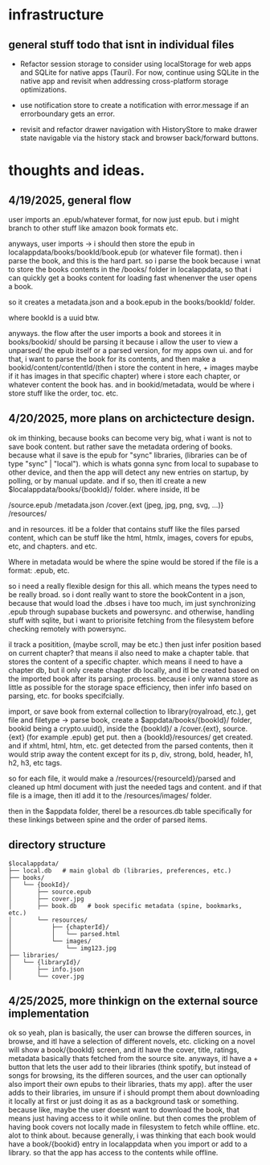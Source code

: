 # infrastructure

## general stuff todo that isnt in individual files

-  Refactor session storage to consider using localStorage for web apps and SQLite for native apps (Tauri). For now, continue using SQLite in the native app and revisit when addressing cross-platform storage optimizations.

-  use notification store to create a notification with error.message if an errorboundary gets an error.

-  revisit and refactor drawer navigation with HistoryStore to make drawer state navigable via the history stack and browser back/forward buttons.

# thoughts and ideas.

## 4/19/2025, general flow

user imports an .epub/whatever format, for now just epub. but i might branch to other stuff like amazon book formats etc.

anyways, user imports -> i should then store the epub in localappdata/books/bookId/book.epub (or whatever file format). then i parse the book, and this is the hard part. so i parse the book because i wnat to store the books contents in the /books/ folder in localappdata, so that i can quickly get a books content for loading fast whenenver the user opens a book.

so it creates a metadata.json and a book.epub in the books/bookId/ folder.

where bookId is a uuid btw.

anyways. the flow after the user imports a book and storees it in books/bookid/ should be parsing it because i allow the user to view a unparsed/ the epub itself or a parsed version, for my apps own ui. and for that, i want to parse the book for its contents, and then make a bookid/content/contentId/(then i store the content in here, + images maybe if it has images in that specific chapter) where i store each chapter, or whatever content the book has. and in bookid/metadata, would be where i store stuff like the order, toc. etc.

## 4/20/2025, more plans on archictecture design.

ok im thinking, because books can become very big, what i want is not to save book content. but rather save the metadata ordering of books. because what il save is the epub for "sync" libraries, (libraries can be of type "sync" | "local"). which is whats gonna sync from local to supabase to other device, and then the app will detect any new entries on startup, by polling, or by manual update. and if so, then itl create a new $localappdata/books/{bookId}/ folder. where inside, itl be

/source.epub
/metadata.json
/cover.{ext (jpeg, jpg, png, svg, ...)}
/resources/

and in resources. itl be a folder that contains stuff like the files parsed content, which can be stuff like the html, htmlx, images, covers for epubs, etc, and chapters. and etc.

Where in metadata would be where the spine would be stored if the file is a format: .epub, etc.

so i need a really flexible design for this all. which means the types need to be really broad. so i dont really want to store the bookContent in a json, because that would load the .dbses i have too much, im just synchronizing .epub through supabase buckets and powersync. and otherwise, handling stuff with sqlite, but i want to priorisite fetching from the filesystem before checking remotely with powersync.

il track a positition, (maybe scroll, may be etc.) then just infer position based on current chapter? that means il also need to make a chapter table. that stores the content of a specific chapter. which means il need to have a chapter db, but il only create chapter db locally, and itl be created based on the imported book after its parsing. process. because i only wanna store as little as possible for the storage space efficiency, then infer info based on parsing, etc. for books specifcially.

import, or save book from external collection to library(royalroad, etc.), get file and filetype -> parse book, create a $appdata/books/{bookId}/ folder, bookid being a crypto.uuid(), inside the {bookId}/ a /cover.{ext}, source.{ext} (for example .epub) get put. then a {bookId}/resources/ get created. and if xhtml, html, htm, etc. get detected from the parsed contents, then it would strip away the content except for its p, div, strong, bold, header, h1, h2, h3, etc tags.

so for each file, it would make a /resources/{resourceId}/parsed and cleaned up html document with just the needed tags and content. and if that file is a image, then itl add it to the /resources/images/ folder.

then in the $appdata folder, therel be a resources.db table specifically for these linkings between spine and the order of parsed items.

## directory structure

```
$localappdata/
├── local.db   # main global db (libraries, preferences, etc.)
├── books/
│   └── {bookId}/
│       ├── source.epub
│       ├── cover.jpg
│       ├── book.db   # book specific metadata (spine, bookmarks, etc.)
│       └── resources/
│           ├── {chapterId}/
│           │   └── parsed.html
│           └── images/
│               └── img123.jpg
├── libraries/
│   └── {libraryId}/
│       ├── info.json
│       └── cover.jpg

```

## 4/25/2025, more thinkign on the external source implementation

ok so yeah, plan is basically, the user can browse the differen sources, in browse, and itl have a selection of different novels, etc. clicking on a novel will show a book/{bookId} screen, and itl have the cover, title, ratings, metadata basically thats fetched from the source site. anyways, itl have a + button that lets the user add to their libraries (think spotify, but instead of songs for browsing, its the differen sources, and the user can optionally also import their own epubs to their libraries, thats my app). after the user adds to their libraries, im unsure if i should prompt them about downloading it locally at first or just doing it as as a background task or something. because like, maybe the user doesnt want to download the book, that means just having access to it while online. but then comes the problem of having book covers not locally made in filesystem to fetch while offline. etc. alot to think about. because generally, i was thinking that each book would have a book/{bookid} entry in localappdata when you import or add to a library. so that the app has access to the contents while offline.
